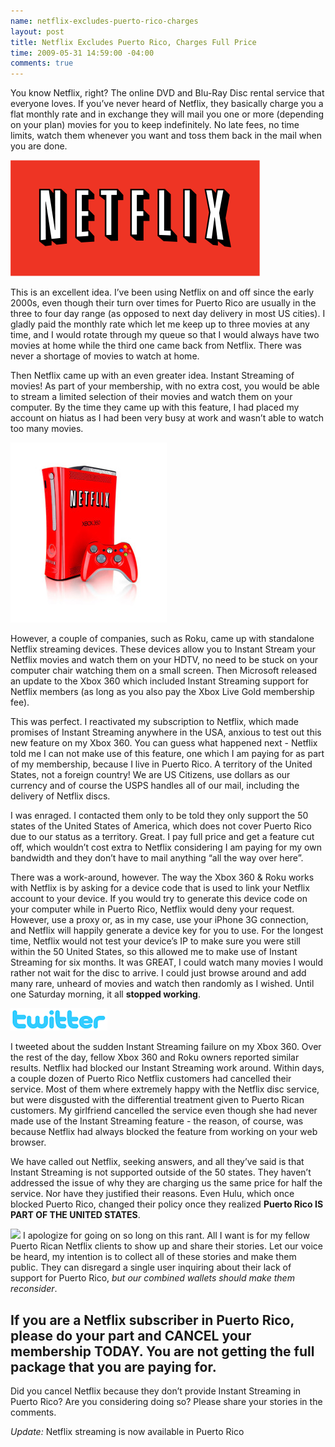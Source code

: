 ```yaml
---
name: netflix-excludes-puerto-rico-charges
layout: post
title: Netflix Excludes Puerto Rico, Charges Full Price
time: 2009-05-31 14:59:00 -04:00
comments: true
---
```


You know Netflix, right? The online DVD and Blu-Ray Disc rental service that everyone loves. If you&#8217;ve never heard of Netflix, they basically charge you a flat monthly rate and in exchange they will mail you one or more (depending on your plan) movies for you to keep indefinitely. No late fees, no time limits, watch them whenever you want and toss them back in the mail when you are done.

![](399px-Netflix_Logo.svg.png)

This is an excellent idea. I&#8217;ve been using Netflix on and off since the early 2000s, even though their turn over times for Puerto Rico are usually in the three to four day range (as opposed to next day delivery in most US cities). I gladly paid the monthly rate which let me keep up to three movies at any time, and I would rotate through my queue so that I would always have two movies at home while the third one came back from Netflix. There was never a shortage of movies to watch at home.

Then Netflix came up with an even greater idea. Instant Streaming of movies! As part of your membership, with no extra cost, you would be able to stream a limited selection of their movies and watch them on your computer. By the time they came up with this feature, I had placed my account on hiatus as I had been very busy at work and wasn&#8217;t able to watch too many movies.

![](netflix-branded-xbox-360.jpg)

However, a couple of companies, such as Roku, came up with standalone Netflix streaming devices. These devices allow you to Instant Stream your Netflix movies and watch them on your HDTV, no need to be stuck on your computer chair watching them on a small screen. Then Microsoft released an update to the Xbox 360 which included Instant Streaming support for Netflix members (as long as you also pay the Xbox Live Gold membership fee).

This was perfect. I reactivated my subscription to Netflix, which made promises of Instant Streaming anywhere in the USA, anxious to test out this new feature on my Xbox 360. You can guess what happened next - Netflix told me I can not make use of this feature, one which I am paying for as part of my membership, because I live in Puerto Rico. A territory of the United States, not a foreign country! We are US Citizens, use dollars as our currency and of course the USPS handles all of our mail, including the delivery of Netflix discs.

I was enraged. I contacted them only to be told they only support the 50 states of the United States of America, which does not cover Puerto Rico due to our status as a territory. Great. I pay full price and get a feature cut off, which wouldn&#8217;t cost extra to Netflix considering I am paying for my own bandwidth and they don&#8217;t have to mail anything &#8220;all the way over here&#8221;.

There was a work-around, however. The way the Xbox 360 &amp; Roku works with Netflix is by asking for a device code that is used to link your Netflix account to your device. If you would try to generate this device code on your computer while in Puerto Rico, Netflix would deny your request. However, use a proxy or, as in my case, use your iPhone 3G connection, and Netflix will happily generate a device key for you to use. For the longest time, Netflix would not test your device&#8217;s IP to make sure you were still within the 50 United States, so this allowed me to make use of Instant Streaming for six months. It was GREAT, I could watch many movies I would rather not wait for the disc to arrive. I could just browse around and add many rare, unheard of movies and watch then randomly as I wished. Until one Saturday morning, it all <strong>stopped working</strong>.

![](twitter_logo_header.png)

I tweeted about the sudden Instant Streaming failure on my Xbox 360. Over the rest of the day, fellow Xbox 360 and Roku owners reported similar results. Netflix had blocked our Instant Streaming work around. Within days, a couple dozen of Puerto Rico Netflix customers had cancelled their service. Most of them where extremely happy with the Netflix disc service, but were disgusted with the differential treatment given to Puerto Rican customers. My girlfriend cancelled the service even though she had never made use of the Instant Streaming feature - the reason, of course, was because Netflix had always blocked the feature from working on your web browser.

We have called out Netflix, seeking answers, and all they&#8217;ve said is that Instant Streaming is not supported outside of the 50 states. They haven&#8217;t addressed the issue of why they are charging us the same price for half the service. Nor have they justified their reasons. Even Hulu, which once blocked Puerto Rico, changed their policy once they realized <strong>Puerto Rico IS PART OF THE UNITED STATES</strong>.

![](Picture%202.png)
I apologize for going on so long on this rant. All I want is for my fellow Puerto Rican Netflix clients to show up and share their stories. Let our voice be heard, my intention is to collect all of these stories and make them public. They can disregard a single user inquiring about their lack of support for Puerto Rico, _but our combined wallets should make them reconsider_.

## If you are a Netflix subscriber in Puerto Rico, please do your part and CANCEL your membership TODAY. You are not getting the full package that you are paying for.

Did you cancel Netflix because they don&#8217;t provide Instant Streaming in Puerto Rico? Are you considering doing so? Please share your stories in the comments.

*Update:* Netflix streaming is now available in Puerto Rico

